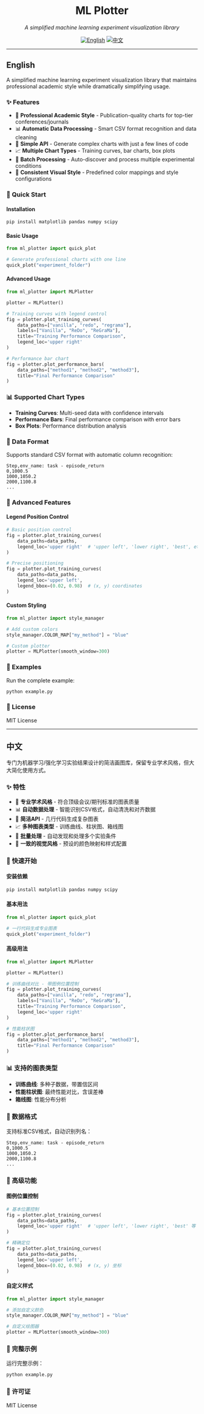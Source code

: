 <div align="center">

# ML Plotter

*A simplified machine learning experiment visualization library*

[![English](https://img.shields.io/badge/Language-English-blue)](#english) [![中文](https://img.shields.io/badge/语言-中文-red)](#中文)

</div>

---

## English

A simplified machine learning experiment visualization library that maintains professional academic style while dramatically simplifying usage.

### ✨ Features

- 🎨 **Professional Academic Style** - Publication-quality charts for top-tier conferences/journals
- 📊 **Automatic Data Processing** - Smart CSV format recognition and data cleaning
- 🔧 **Simple API** - Generate complex charts with just a few lines of code
- 📈 **Multiple Chart Types** - Training curves, bar charts, box plots
- 🎯 **Batch Processing** - Auto-discover and process multiple experimental conditions
- 🌈 **Consistent Visual Style** - Predefined color mappings and style configurations

### 🚀 Quick Start

#### Installation

```bash
pip install matplotlib pandas numpy scipy
```

#### Basic Usage

```python
from ml_plotter import quick_plot

# Generate professional charts with one line
quick_plot("experiment_folder")
```

#### Advanced Usage

```python
from ml_plotter import MLPlotter

plotter = MLPlotter()

# Training curves with legend control
fig = plotter.plot_training_curves(
    data_paths=["vanilla", "redo", "regrama"],
    labels=["Vanilla", "ReDo", "ReGraMa"],
    title="Training Performance Comparison",
    legend_loc='upper right'
)

# Performance bar chart
fig = plotter.plot_performance_bars(
    data_paths=["method1", "method2", "method3"],
    title="Final Performance Comparison"
)
```

### 📊 Supported Chart Types

- **Training Curves**: Multi-seed data with confidence intervals
- **Performance Bars**: Final performance comparison with error bars  
- **Box Plots**: Performance distribution analysis

### 📁 Data Format

Supports standard CSV format with automatic column recognition:

```csv
Step,env_name: task - episode_return
0,1000.5
1000,1050.2
2000,1100.8
...
```

### 🔧 Advanced Features

#### Legend Position Control

```python
# Basic position control
fig = plotter.plot_training_curves(
    data_paths=data_paths,
    legend_loc='upper right'  # 'upper left', 'lower right', 'best', etc.
)

# Precise positioning
fig = plotter.plot_training_curves(
    data_paths=data_paths,
    legend_loc='upper left',
    legend_bbox=(0.02, 0.98)  # (x, y) coordinates
)
```

#### Custom Styling

```python
from ml_plotter import style_manager

# Add custom colors
style_manager.COLOR_MAP["my_method"] = "blue"

# Custom plotter
plotter = MLPlotter(smooth_window=300)
```

### 📖 Examples

Run the complete example:

```bash
python example.py
```

### 📄 License

MIT License

---

## 中文

专门为机器学习/强化学习实验结果设计的简洁画图库，保留专业学术风格，但大大简化使用方式。

### ✨ 特性

- 🎨 **专业学术风格** - 符合顶级会议/期刊标准的图表质量
- 📊 **自动数据处理** - 智能识别CSV格式，自动清洗和对齐数据
- 🔧 **简洁API** - 几行代码生成复杂图表
- 📈 **多种图表类型** - 训练曲线、柱状图、箱线图
- 🎯 **批量处理** - 自动发现和处理多个实验条件
- 🌈 **一致的视觉风格** - 预设的颜色映射和样式配置

### 🚀 快速开始

#### 安装依赖

```bash
pip install matplotlib pandas numpy scipy
```

#### 基本用法

```python
from ml_plotter import quick_plot

# 一行代码生成专业图表
quick_plot("experiment_folder")
```

#### 高级用法

```python
from ml_plotter import MLPlotter

plotter = MLPlotter()

# 训练曲线对比 - 带图例位置控制
fig = plotter.plot_training_curves(
    data_paths=["vanilla", "redo", "regrama"],
    labels=["Vanilla", "ReDo", "ReGraMa"],
    title="Training Performance Comparison",
    legend_loc='upper right'
)

# 性能柱状图
fig = plotter.plot_performance_bars(
    data_paths=["method1", "method2", "method3"],
    title="Final Performance Comparison"
)
```

### 📊 支持的图表类型

- **训练曲线**: 多种子数据，带置信区间
- **性能柱状图**: 最终性能对比，含误差棒
- **箱线图**: 性能分布分析

### 📁 数据格式

支持标准CSV格式，自动识别列名：

```csv
Step,env_name: task - episode_return
0,1000.5
1000,1050.2
2000,1100.8
...
```

### 🔧 高级功能

#### 图例位置控制

```python
# 基本位置控制
fig = plotter.plot_training_curves(
    data_paths=data_paths,
    legend_loc='upper right'  # 'upper left', 'lower right', 'best' 等
)

# 精确定位
fig = plotter.plot_training_curves(
    data_paths=data_paths,
    legend_loc='upper left',
    legend_bbox=(0.02, 0.98)  # (x, y) 坐标
)
```

#### 自定义样式

```python
from ml_plotter import style_manager

# 添加自定义颜色
style_manager.COLOR_MAP["my_method"] = "blue"

# 自定义绘图器
plotter = MLPlotter(smooth_window=300)
```

### 📖 完整示例

运行完整示例：

```bash
python example.py
```

### 📄 许可证

MIT License